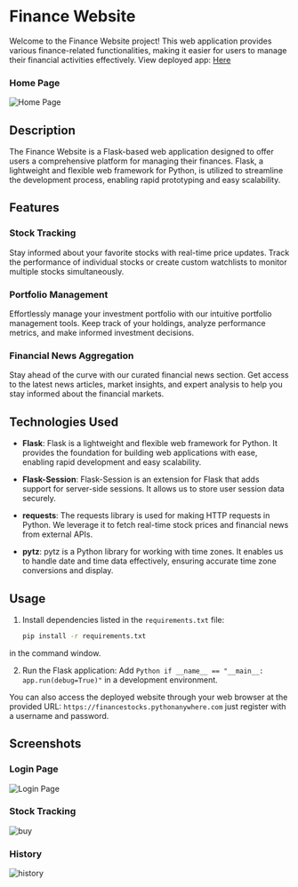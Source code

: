 # Finance Website

Welcome to the Finance Website project! This web application provides various finance-related functionalities, making it easier for users to manage their financial activities effectively.
View deployed app: [Here](https://financestocks.pythonanywhere.com/)

### Home Page
![Home Page](https://github.com/Baniya-sen/Finance-Web-App/assets/144620117/bd14586a-e8f3-475c-85c3-9af5b8aafab0)

## Description

The Finance Website is a Flask-based web application designed to offer users a comprehensive platform for managing their finances. Flask, a lightweight and flexible web framework for Python, is utilized to streamline the development process, enabling rapid prototyping and easy scalability.

## Features

### Stock Tracking
Stay informed about your favorite stocks with real-time price updates. Track the performance of individual stocks or create custom watchlists to monitor multiple stocks simultaneously.

### Portfolio Management
Effortlessly manage your investment portfolio with our intuitive portfolio management tools. Keep track of your holdings, analyze performance metrics, and make informed investment decisions.

### Financial News Aggregation
Stay ahead of the curve with our curated financial news section. Get access to the latest news articles, market insights, and expert analysis to help you stay informed about the financial markets.

## Technologies Used

- **Flask**: Flask is a lightweight and flexible web framework for Python. It provides the foundation for building web applications with ease, enabling rapid development and easy scalability.
  
- **Flask-Session**: Flask-Session is an extension for Flask that adds support for server-side sessions. It allows us to store user session data securely.

- **requests**: The requests library is used for making HTTP requests in Python. We leverage it to fetch real-time stock prices and financial news from external APIs.

- **pytz**: pytz is a Python library for working with time zones. It enables us to handle date and time data effectively, ensuring accurate time zone conversions and display.

## Usage

1. Install dependencies listed in the `requirements.txt` file:
   ```cmd
   pip install -r requirements.txt
   ```
in the command window.
  
2. Run the Flask application:
   Add ```Python
         if __name__ == "__main__:
                 app.run(debug=True)"```
   in a development environment.

You can also access the deployed website through your web browser at the provided URL:
   `https://financestocks.pythonanywhere.com` just register with a username and password.

## Screenshots

### Login Page
![Login Page](https://github.com/Baniya-sen/Finance-Web-App/assets/144620117/a3d5d041-a1f4-4666-83f1-ce85b322b81a)

### Stock Tracking
![buy](https://github.com/Baniya-sen/Finance-Web-App/assets/144620117/927aaacc-0181-4e87-9af0-350cab67a3bf)

### History
![history](https://github.com/Baniya-sen/Finance-Web-App/assets/144620117/c45aa72d-a3fd-46ea-9f8c-7a6ab4cc4ed2)
